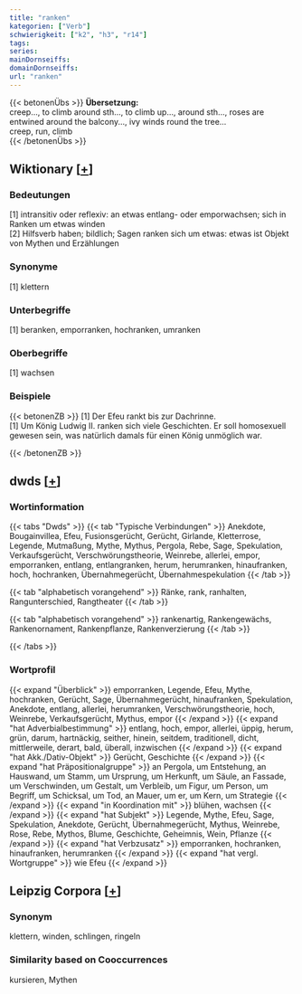 ```yaml
---
title: "ranken"
kategorien: ["Verb"]
schwierigkeit: ["k2", "h3", "r14"]
tags:
series:
mainDornseiffs:
domainDornseiffs:
url: "ranken"
---
```


{{< betonenÜbs >}}
**Übersetzung:**  
creep..., to climb around sth..., to climb up..., around sth..., roses are entwined around the balcony..., ivy winds round the tree...  
creep, run, climb  
{{< /betonenÜbs >}}

## Wiktionary [[+](https://de.wiktionary.org/wiki/ranken)]

### Bedeutungen
[1] intransitiv oder reflexiv: an etwas entlang- oder emporwachsen; sich in Ranken um etwas winden  
[2] Hilfsverb haben; bildlich; Sagen ranken sich um etwas: etwas ist Objekt von Mythen und Erzählungen  

### Synonyme
[1] klettern  

### Unterbegriffe
[1] beranken, emporranken, hochranken, umranken  

### Oberbegriffe
[1] wachsen  

### Beispiele
{{< betonenZB >}}
[1] Der Efeu rankt bis zur Dachrinne.  
[1] Um König Ludwig II. ranken sich viele Geschichten. Er soll homosexuell gewesen sein, was natürlich damals für einen König unmöglich war.  

{{< /betonenZB >}}


## dwds [[+](https://www.dwds.de/wb/ranken)]

### Wortinformation
{{< tabs "Dwds" >}}
{{< tab "Typische Verbindungen" >}}
Anekdote, Bougainvillea, Efeu, Fusionsgerücht, Gerücht, Girlande, Kletterrose, Legende, Mutmaßung, Mythe, Mythus, Pergola, Rebe, Sage, Spekulation, Verkaufsgerücht, Verschwörungstheorie, Weinrebe, allerlei, empor, emporranken, entlang, entlangranken, herum, herumranken, hinaufranken, hoch, hochranken, Übernahmegerücht, Übernahmespekulation
{{< /tab >}}

{{< tab "alphabetisch vorangehend" >}}
Ränke, rank, ranhalten, Rangunterschied, Rangtheater
{{< /tab >}}

{{< tab "alphabetisch vorangehend" >}}
rankenartig, Rankengewächs, Rankenornament, Rankenpflanze, Rankenverzierung
{{< /tab >}}

{{< /tabs >}}

### Wortprofil
{{< expand "Überblick" >}} emporranken, Legende, Efeu, Mythe, hochranken, Gerücht, Sage, Übernahmegerücht, hinaufranken, Spekulation, Anekdote, entlang, allerlei, herumranken, Verschwörungstheorie, hoch, Weinrebe, Verkaufsgerücht, Mythus, empor {{< /expand >}}
{{< expand "hat Adverbialbestimmung" >}} entlang, hoch, empor, allerlei, üppig, herum, grün, darum, hartnäckig, seither, hinein, seitdem, traditionell, dicht, mittlerweile, derart, bald, überall, inzwischen {{< /expand >}}
{{< expand "hat Akk./Dativ-Objekt" >}} Gerücht, Geschichte {{< /expand >}}
{{< expand "hat Präpositionalgruppe" >}} an Pergola, um Entstehung, an Hauswand, um Stamm, um Ursprung, um Herkunft, um Säule, an Fassade, um Verschwinden, um Gestalt, um Verbleib, um Figur, um Person, um Begriff, um Schicksal, um Tod, an Mauer, um er, um Kern, um Strategie {{< /expand >}}
{{< expand "in Koordination mit" >}} blühen, wachsen {{< /expand >}}
{{< expand "hat Subjekt" >}} Legende, Mythe, Efeu, Sage, Spekulation, Anekdote, Gerücht, Übernahmegerücht, Mythus, Weinrebe, Rose, Rebe, Mythos, Blume, Geschichte, Geheimnis, Wein, Pflanze {{< /expand >}}
{{< expand "hat Verbzusatz" >}} emporranken, hochranken, hinaufranken, herumranken {{< /expand >}}
{{< expand "hat vergl. Wortgruppe" >}} wie Efeu {{< /expand >}}

## Leipzig Corpora [[+](https://corpora.uni-leipzig.de/en/res?word=ranken&corpusId=deu_newscrawl-public_2018)]


### Synonym
klettern, winden, schlingen, ringeln


### Similarity based on Cooccurrences
kursieren, Mythen

